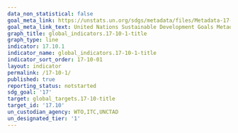 ```yaml
---
data_non_statistical: false
goal_meta_link: https://unstats.un.org/sdgs/metadata/files/Metadata-17-10-01.pdf
goal_meta_link_text: United Nations Sustainable Development Goals Metadata (pdf 468kB)
graph_title: global_indicators.17-10-1-title
graph_type: line
indicator: 17.10.1
indicator_name: global_indicators.17-10-1-title
indicator_sort_order: 17-10-01
layout: indicator
permalink: /17-10-1/
published: true
reporting_status: notstarted
sdg_goal: '17'
target: global_targets.17-10-title
target_id: '17.10'
un_custodian_agency: WTO,ITC,UNCTAD
un_designated_tier: '1'
---
```

